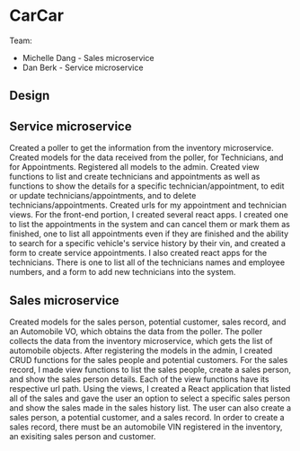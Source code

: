 # CarCar

Team:

* Michelle Dang - Sales microservice
* Dan Berk - Service microservice

## Design

## Service microservice

Created a poller to get the information from the inventory microservice. Created models for the data received from the poller, for Technicians, and for Appointments. Registered all models to the admin. Created view functions to list and create technicians and appointments as well as functions to show the details for a specific technician/appointment, to edit or update technicians/appointments, and to delete technicians/appointments. Created urls for my appointment and technician views. For the front-end portion, I created several react apps. I created one to list the appointments in the system and can cancel them or mark them as finished, one to list all appointments even if they are finished and the ability to search for a specific vehicle's service history by their vin, and created a form to create service appointments. I also created react apps for the technicians. There is one to list all of the technicians names and employee numbers, and a form to add new technicians into the system.

## Sales microservice

Created models for the sales person, potential customer, sales record, and an Automobile VO, which obtains the data from the poller. The poller collects the data from the inventory microservice, which gets the list of automobile objects. After registering the models in the admin, I created CRUD functions for the sales people and potential customers. For the sales record, I made view functions to list the sales people, create a sales person, and show the sales person details. Each of the view functions have its respective url path. Using the views, I created a React application that listed all of the sales and gave the user an option to select a specific sales person and show the sales made in the sales history list. The user can also create a sales person, a potential customer, and a sales record. In order to create a sales record, there must be an automobile VIN registered in the inventory, an exisiting sales person and customer. 
